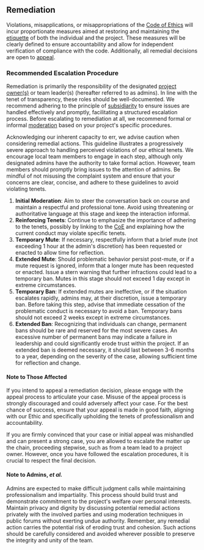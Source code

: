 ## Remediation

Violations, misapplications, or misappropriations of the [Code of Ethics](../../CoE.md) will incur proportionate measures aimed at restoring and maintaining the [etiquette](../etiquette.md) of both the individual and the project. These measures will be clearly defined to ensure accountability and allow for independent verification of compliance with the code. Additionally, all remedial decisions are open to [appeal](./appeals.md).

### Recommended Escalation Procedure

Remediation is primarily the responsibility of the designated [project owner(s)](../CODEOWNERS) or team leader(s) (hereafter referred to as admins). In line with the tenet of transparency, these roles should be well-documented. We recommend adhering to the principle of [subsidiarity](/docs/etiquette.md#subsidiarity-divide-and-conquer) to ensure issues are handled effectively and promptly, facilitating a structured escalation process. Before escalating to remediation at all, we recommend formal or informal [moderation](../etiquette.md#moderation-remediation) based on your project's specific procedures.

Acknowledging our inherent capacity to err, we advise caution when considering remedial actions. This guideline illustrates a progressively severe approach to handling perceived violations of our ethical tenets. We encourage local team members to engage in each step, although only designated admins have the authority to take formal action. However, team members should promptly bring issues to the attention of admins. Be mindful of not misusing the complaint system and ensure that your concerns are clear, concise, and adhere to these guidelines to avoid violating tenets.

1. **Initial Moderation**: Aim to steer the conversation back on course and maintain a respectful and professional tone. Avoid using threatening or authoritative language at this stage and keep the interaction informal.
2. **Reinforcing Tenets**: Continue to emphasize the importance of adhering to the tenets, possibly by linking to the [CoE](/CoE.md) and explaining how the current conduct may violate specific tenets.
3. **Temporary Mute**: If necessary, respectfully inform that a brief mute (not exceeding 1 hour at the admin's discretion) has been requested or enacted to allow time for reflection.
4. **Extended Mute**: Should problematic behavior persist post-mute, or if a mute request is ignored, inform that a longer mute has been requested or enacted. Issue a stern warning that further infractions could lead to a temporary ban. Mutes in this stage should not exceed 1 day except in extreme circumstances.
5. **Temporary Ban**: If extended mutes are ineffective, or if the situation escalates rapidly, admins may, at their discretion, issue a temporary ban. Before taking this step, advise that immediate cessation of the problematic conduct is necessary to avoid a ban. Temporary bans should not exceed 2 weeks except in extreme circumstances.
6. **Extended Ban**: Recognizing that individuals can change, permanent bans should be rare and reserved for the most severe cases. An excessive number of permanent bans may indicate a failure in leadership and could significantly erode trust within the project. If an extended ban is deemed necessary, it should last between 3-6 months to a year, depending on the severity of the case, allowing sufficient time for reflection and change.

#### Note to Those Affected

If you intend to appeal a remediation decision, please engage with the appeal process to articulate your case. Misuse of the appeal process is strongly discouraged and could adversely affect your case. For the best chance of success, ensure that your appeal is made in good faith, aligning with our Ethic and specifically upholding the tenets of professionalism and accountability.

If you are firmly convinced that your case or initial appeal was mishandled and can present a strong case, you are allowed to escalate the matter up the chain, proceeding stepwise, such as from a team lead to a project owner. However, once you have followed the escalation procedures, it is crucial to respect the final decision.

#### Note to Admins, _et al._

Admins are expected to make difficult judgment calls while maintaining professionalism and impartiality. This process should build trust and demonstrate commitment to the project's welfare over personal interests. Maintain privacy and dignity by discussing potential remedial actions privately with the involved parties and using moderation techniques in public forums without exerting undue authority. Remember, any remedial action carries the potential risk of eroding trust and cohesion. Such actions should be carefully considered and avoided wherever possible to preserve the integrity and unity of the team.
